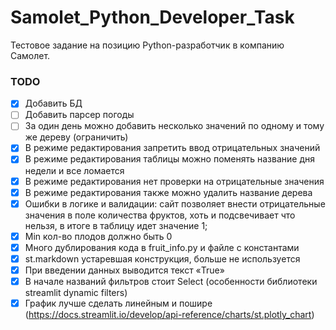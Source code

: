 # Samolet_Python_Developer_Task
Тестовое задание на позицию Python-разработчик в компанию Самолет.
### TODO
- [x] Добавить БД
- [ ] Добавить парсер погоды
- [ ] За один день можно добавить несколько значений по одному и тому же дереву (ограничить)
- [x] В режиме редактирования запретить ввод отрицательных значений
- [x] В режиме редактирования таблицы можно поменять название дня недели и все ломается
- [x] В режиме редактирования нет проверки на отрицательные значения
- [x] В режиме редактирования также можно удалить название дерева
- [x] Ошибки в логике и валидации: сайт позволяет внести отрицательные значения в поле количества фруктов, хоть и подсвечивает что нельзя, в итоге в таблицу идет значение 1;
- [x] Min кол-во плодов должно быть 0
- [x] Много дублирования кода в fruit_info.py и файле с константами
- [x] st.markdown устаревшая конструкция, больше не используется
- [x] При введении данных выводится текст «True»
- [x] В начале названий фильтров стоит Select (особенности библиотеки streamlit dynamic filters)
- [x] График лучше сделать линейным и пошире (https://docs.streamlit.io/develop/api-reference/charts/st.plotly_chart)

